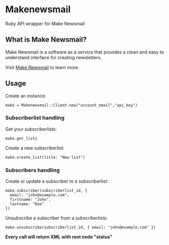 Makenewsmail
=========

Ruby API wrapper for Make Newsmail

What is Make Newsmail?
-----------------

Make Newsmail is a software as a service that provides a clean and easy to understand interface for creating newsletters.

Visit [Make Newsmail](http://www.makenewsmail.com) to learn more.

## Usage

Create an instance:

    make = Makenewsmail::Client.new("account_email","api_key")

### Subscriberlist handling
    
Get your subscriberlists:

    make.get_lists
    
Create a new subscriberlist:

    make.create_list(title: "New list")

### Subscribers handling
    
Create or update a subscriber to a subscriberlist:

    make.subscriber(subscriberlist_id, {
      email: "john@example.com",
      firstname: "John",
      lastname: "Doe"
    })
    
Unsubscribe a subscriber from a subscriberlists:

    make.unsubscribe(subscriberlist_id, { email: "john@example.com" })
    
**Every call will return XML with root node "status"**